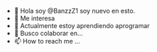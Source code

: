 - 👋 Hola soy @BanzzZ1 soy nuevo en esto.
- 👀 Me interesa
- 🌱 Actualmente estoy aprendiendo aprogramar
- 💞️ Busco colaborar en...
- 📫 How to reach me ...

<!---
BanzzZ1/BanzzZ1 is a ✨ special ✨ repository because its `README.md` (this file) appears on your GitHub profile.
You can click the Preview link to take a look at your changes.
--->
